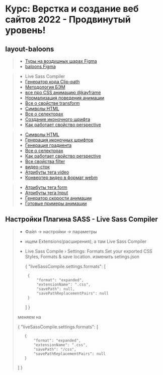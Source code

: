 # Курс: Верстка и создание веб сайтов 2022 - Продвинутый уровень! 

## layout-baloons

> * [Туры на воздушных шарах Figma](https://www.figma.com/file/ybWpKHKlfkpcCul34DwjzO/%D0%9F%D0%B5%D1%80%D0%B2%D1%8B%D0%B9-%D0%BC%D0%B0%D0%BA%D0%B5%D1%82-%D1%81-float?node-id=0%3A1)
> * [baloons Figma](https://www.figma.com/file/mcesUlxmkTT6y7OJ60CaEO/baloons?node-id=1%3A16&t=nnHAKfZxx0Qv5IiD-0)

> * Live Sass Compiler
> * [Генератор кода Clip-path](https://bennettfeely.com/clippy/)
> * [Методология БЭМ](https://ru.bem.info/methodology/)
> * [все про CSS анимацию @kayframe](https://developer.mozilla.org/ru/docs/Web/CSS/CSS_Animations/Using_CSS_animations)
> * [Нормализация поведения анимации](https://developer.mozilla.org/ru/docs/Web/CSS/backface-visibility)
> * [Все о свойстве transform](https://developer.mozilla.org/ru/docs/Web/CSS/transform)
> * [Символы HTML](https://css-tricks.com/snippets/html/glyphs/)
> * [Все о селекторах](https://itchief.ru/html-and-css/selectors)
> * [Создание иконочного шрифта](https://icomoon.io/)
> * [Как работает свойство perspective](https://webformyself.com/kak-rabotaet-css-perspective/)

> * [Символы HTML](https://css-tricks.com/snippets/html/glyphs/)
> * [Генерация иконочных шрифтов](https://icomoon.io/)
> * [Генерация градиента](https://cssgradient.io/)
> * [Все о селекторах](https://itchief.ru/html-and-css/selectors)
> * [Как работает свойство perspective](https://webformyself.com/kak-rabotaet-css-perspective/)
> * [Все свойства filter](https://developer.mozilla.org/ru/docs/Web/CSS/filter)
> * [видео-сток](https://coverr.co/videos/hot-air-balloons-near-mountains-u0VbSZox6V)
> * [Атрибуты тега video](https://developer.mozilla.org/ru/docs/Web/CSS/object-fit)
> * [Конвертер видео в формат webm](https://video.online-convert.com/ru/convert-to-webm)

> * [Атрибуты тега form](https://developer.mozilla.org/ru/docs/Web/HTML/Element/form)
> * [Атрибуты тега Input](https://developer.mozilla.org/ru/docs/Web/HTML/Element/Input)
> * [Генератор скорости анимации](https://cubic-bezier.com/#.17,.67,.83,.67)
> * [Готовые примеры анимации](https://easings.net/ru#easeInQuart)


## Настройки Плагина SASS - Live Sass Compiler

> *  Файл -> настройки -> параметры
> * ищем Extensions(расширения), а там Live Sass Compiler
> * Live Sass Compile › Settings: Formats
>    Set your exported CSS Styles, Formats & save location.
>    изменить setings.json
>
>    {
>    "liveSassCompile.settings.formats": [
>    
>        {
>            "format": "expanded",
>            "extensionName": ".css",
>            "savePath": null,
>            "savePathReplacementPairs": null
>        }
>    ]
>}
>
> меняем на
>
>{
>    "liveSassCompile.settings.formats": [
>
>        {
>            "format": "expanded",
>            "extensionName": ".css",
>            "savePath": "/css",
>            "savePathReplacementPairs": null
>        }
>    ]
>}
